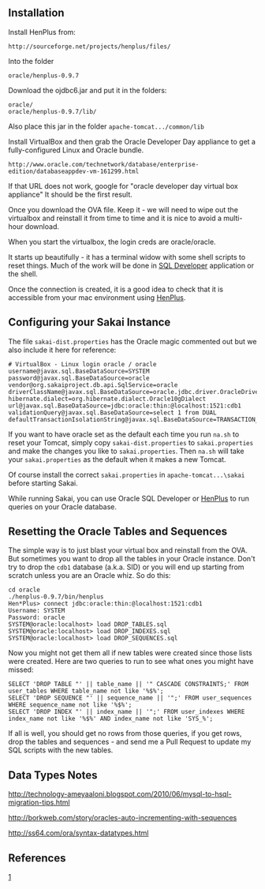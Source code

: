 Installation
------------

Install HenPlus from:

    http://sourceforge.net/projects/henplus/files/

Into the folder

    oracle/henplus-0.9.7

Download the ojdbc6.jar and put it in the folders:

    oracle/
    oracle/henplus-0.9.7/lib/

Also place this jar in the folder `apache-tomcat.../common/lib`

Install VirtualBox and then grab the Oracle Developer Day
appliance to get a fully-configured Linux and Oracle bundle.

    http://www.oracle.com/technetwork/database/enterprise-edition/databaseappdev-vm-161299.html


If that URL does not work, google for "oracle developer day virtual box appliance"
It should be the first result.

Once you download the OVA file.  Keep it - we will need to wipe out the virtualbox
and reinstall it from time to time and it is nice to avoid a multi-hour download.

When you start the virtualbox, the login creds are oracle/oracle.

It starts up beautifully - it has a terminal widow with some shell scripts
to reset things.  Much of the work will be done 
in [SQL Developer](oracle/making_connection.png) application or the shell.

Once the connection is created, it is a good idea to check that it 
is accessible from your mac environment 
using [HenPlus](oracle/using-henplus.txt).


Configuring your Sakai Instance
-------------------------------

The file `sakai-dist.properties` has the Oracle magic commented out but
we also include it here for reference:

    # VirtualBox - Linux login oracle / oracle
    username@javax.sql.BaseDataSource=SYSTEM
    password@javax.sql.BaseDataSource=oracle
    vendor@org.sakaiproject.db.api.SqlService=oracle
    driverClassName@javax.sql.BaseDataSource=oracle.jdbc.driver.OracleDriver
    hibernate.dialect=org.hibernate.dialect.Oracle10gDialect
    url@javax.sql.BaseDataSource=jdbc:oracle:thin:@localhost:1521:cdb1
    validationQuery@javax.sql.BaseDataSource=select 1 from DUAL
    defaultTransactionIsolationString@javax.sql.BaseDataSource=TRANSACTION_READ_COMMITTED

If you want to have oracle set as the default each time you 
run `na.sh` to reset your Tomcat, simply copy `sakai-dist.properties`
to `sakai.properties` and make the changes you like to `sakai.properties`.
Then `na.sh` will take your `sakai.properties` as the default when it
makes a new Tomcat.

Of course install the correct `sakai.properties` in `apache-tomcat...\sakai`
before starting Sakai.

While running Sakai, you can use Oracle SQL Developer or 
[HenPlus](oracle/using-henplus.txt) to run queries on your Oracle database.

Resetting the Oracle Tables and Sequences
-----------------------------------------

The simple way is to just blast your virtual box and reinstall from the OVA.
But sometimes you want to drop all the tables in your Oracle instance.  Don't
try to drop the `cdb1` database (a.k.a. SID) or you will end up starting
from scratch unless you are an Oracle whiz.  So do this:

    cd oracle
    ./henplus-0.9.7/bin/henplus
    Hen*Plus> connect jdbc:oracle:thin:@localhost:1521:cdb1
    Username: SYSTEM
    Password: oracle
    SYSTEM@oracle:localhost> load DROP_TABLES.sql
    SYSTEM@oracle:localhost> load DROP_INDEXES.sql
    SYSTEM@oracle:localhost> load DROP_SEQUENCES.sql

Now you might not get them all if new tables were created since those
lists were created.  Here are two queries to run to see what ones
you might have missed:

    SELECT 'DROP TABLE "' || table_name || '" CASCADE CONSTRAINTS;' FROM user_tables WHERE table_name not like '%$%';
    SELECT 'DROP SEQUENCE "' || sequence_name || '";' FROM user_sequences WHERE sequence_name not like '%$%';
    SELECT 'DROP INDEX "' || index_name || '";' FROM user_indexes WHERE index_name not like '%$%' AND index_name not like 'SYS_%';

If all is well, you should get no rows from those queries, if you get rows,
drop the tables and sequences - and send me a Pull Request to update my
SQL scripts with the new tables.

Data Types Notes
----------------

http://technology-ameyaaloni.blogspot.com/2010/06/mysql-to-hsql-migration-tips.html

http://borkweb.com/story/oracles-auto-incrementing-with-sequences

http://ss64.com/ora/syntax-datatypes.html

References 
----------

[1](http://www.jochenhebbrecht.be/site/2010-05-10/database/drop-all-tables-in-oracle-db-scheme)
